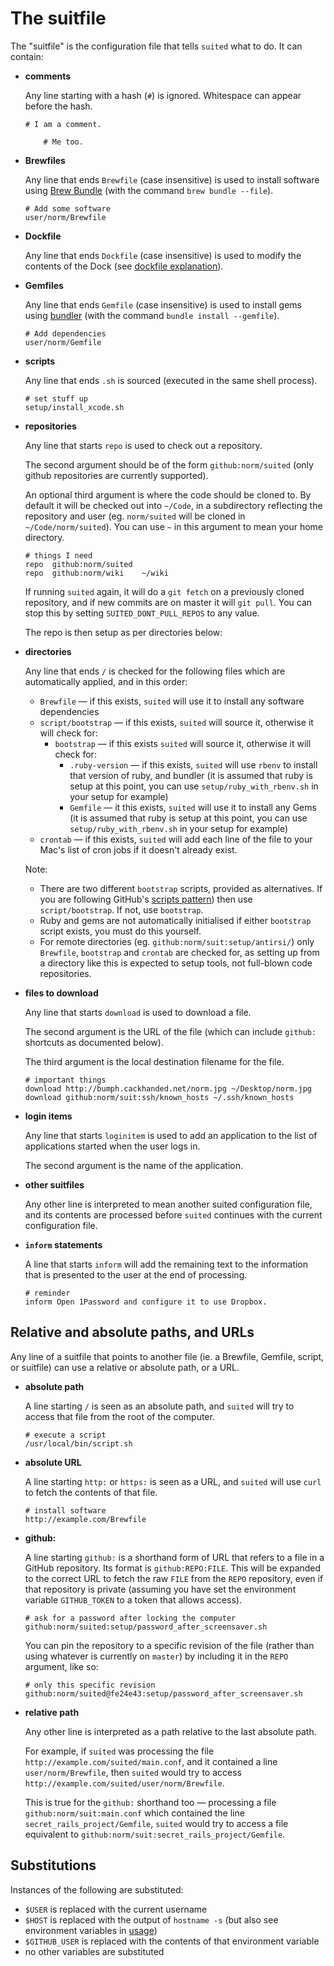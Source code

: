 The suitfile
============

The "suitfile" is the configuration file that tells `suited` what to do.
It can contain:

  * **comments**

    Any line starting with a hash (`#`) is ignored. Whitespace can appear before
    the hash.

        # I am a comment.

            # Me too.

  * **Brewfiles**

    Any line that ends `Brewfile` (case insensitive) is used to install software
    using [Brew Bundle](https://github.com/Homebrew/homebrew-bundle) (with
    the command `brew bundle --file`).

        # Add some software
        user/norm/Brewfile

  * **Dockfile**

    Any line that ends `Dockfile` (case insensitive) is used to modify the
    contents of the Dock (see [dockfile explanation](dockfile.markdown)).

  * **Gemfiles**

    Any line that ends `Gemfile` (case insensitive) is used to install gems
    using [bundler](http://bundler.io) (with the command 
    `bundle install --gemfile`).

        # Add dependencies
        user/norm/Gemfile

  * **scripts**

    Any line that ends `.sh` is sourced (executed in the same shell process).

        # set stuff up
        setup/install_xcode.sh

  * **repositories**

    Any line that starts `repo` is used to check out a repository.

    The second argument should be of the form `github:norm/suited` (only github
    repositories are currently supported).

    An optional third argument is where the code should be cloned to. By
    default it will be checked out into `~/Code`, in a subdirectory reflecting
    the repository and user (eg. `norm/suited` will be cloned in
    `~/Code/norm/suited`). You can use `~` in this argument to mean your home
    directory.

        # things I need
        repo  github:norm/suited
        repo  github:norm/wiki    ~/wiki

    If running `suited` again, it will do a `git fetch` on a previously
    cloned repository, and if new commits are on master it will `git pull`.
    You can stop this by setting `SUITED_DONT_PULL_REPOS` to any value.

    The repo is then setup as per directories below:

  * **directories**

    Any line that ends `/` is checked for the following files which are
    automatically applied, and in this order:

      * `Brewfile` — if this exists, `suited` will use it to install any
        software dependencies
      * `script/bootstrap` — if this exists, `suited` will source it,
        otherwise it will check for:
          * `bootstrap` — if this exists `suited` will source it,
            otherwise it will check for:
              * `.ruby-version` — if this exists, `suited` will use `rbenv` to
                install that version of ruby, and bundler (it is assumed that
                ruby is setup at this point, you can use
                `setup/ruby_with_rbenv.sh` in your setup for example)
              * `Gemfile` — it this exists, `suited` will use it to install
                any Gems (it is assumed that ruby is setup at this point, you
                can use `setup/ruby_with_rbenv.sh` in your setup for example)
      * `crontab` — if this exists, `suited` will add each line of the file
        to your Mac's list of cron jobs if it doesn't already exist.

    Note:

      * There are two different `bootstrap` scripts, provided
        as alternatives. If you are following GitHub's 
        [scripts pattern](https://github.com/github/scripts-to-rule-them-all))
        then use `script/bootstrap`. If not, use `bootstrap`.
      * Ruby and gems are not automatically initialised if either `bootstrap`
        script exists, you must do this yourself.
      * For remote directories (eg. `github:norm/suit:setup/antirsi/`) only
        `Brewfile`, `bootstrap` and `crontab` are checked for, as setting up
        from a directory like this is expected to setup tools, not full-blown
        code repositories.

  * **files to download**

     Any line that starts `download` is used to download a file.

     The second argument is the URL of the file (which can include `github:`
     shortcuts as documented below).

     The third argument is the local destination filename for the file.

        # important things
        download http://bumph.cackhanded.net/norm.jpg ~/Desktop/norm.jpg
        download github:norm/suit:ssh/known_hosts ~/.ssh/known_hosts

  * **login items**

    Any line that starts `loginitem` is used to add an application to
    the list of applications started when the user logs in.

    The second argument is the name of the application.

  * **other suitfiles**

    Any other line is interpreted to mean another suited configuration file, and
    its contents are processed before `suited` continues with the current
    configuration file.

  * **`inform` statements**

    A line that starts `inform` will add the remaining text to the information
    that is presented to the user at the end of processing.

        # reminder
        inform Open 1Password and configure it to use Dropbox.


## Relative and absolute paths, and URLs

Any line of a suitfile that points to another file (ie. a Brewfile, Gemfile, 
script, or suitfile) can use a relative or absolute path, or a URL.

  * **absolute path**

    A line starting `/` is seen as an absolute path, and `suited` will try to
    access that file from the root of the computer.

        # execute a script
        /usr/local/bin/script.sh

  * **absolute URL**

    A line starting `http:` or `https:` is seen as a URL, and `suited` will
    use `curl` to fetch the contents of that file.

        # install software
        http://example.com/Brewfile

  * **github:**

    A line starting `github:` is a shorthand form of URL that refers to a file
    in a GitHub repository. Its format is `github:REPO:FILE`. This will be
    expanded to the correct URL to fetch the raw `FILE` from the `REPO`
    repository, even if that repository is private (assuming you have set the
    environment variable `GITHUB_TOKEN` to a token that allows access).

        # ask for a password after locking the computer
        github:norm/suited:setup/password_after_screensaver.sh 

    You can pin the repository to a specific revision of the file (rather than
    using whatever is currently on `master`) by including it in the `REPO`
    argument, like so:

        # only this specific revision
        github:norm/suited@fe24e43:setup/password_after_screensaver.sh

  * **relative path**

    Any other line is interpreted as a path relative to the last absolute
    path.

    For example, if `suited` was processing the file 
    `http://example.com/suited/main.conf`, and it contained a line
    `user/norm/Brewfile`, then `suited` would try to access
    `http://example.com/suited/user/norm/Brewfile`.

    This is true for the `github:` shorthand too — processing a file
    `github:norm/suit:main.conf` which contained the line
    `secret_rails_project/Gemfile`, `suited` would try to access
    a file equivalent to `github:norm/suit:secret_rails_project/Gemfile`.


## Substitutions

Instances of the following are substituted:

  * `$USER` is replaced with the current username
  * `$HOST` is replaced with the output of
    `hostname -s` (but also see environment variables in 
    [usage](usage.markdown))
  * `$GITHUB_USER` is replaced with the contents of that environment variable
  * no other variables are substituted
